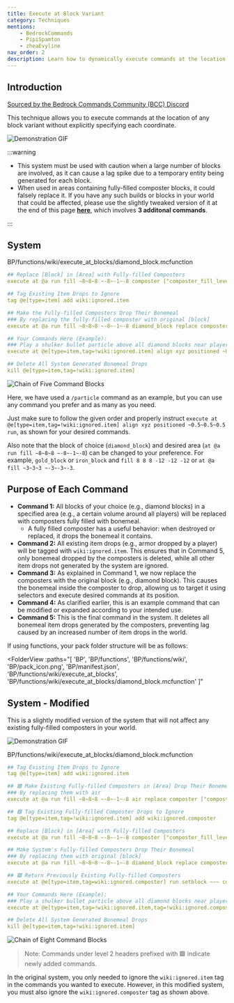 ```yaml
---
title: Execute at Block Variant
category: Techniques
mentions:
    - BedrockCommands
    - PipiSpamton
    - zheaEvyline
nav_order: 2
description: Learn how to dynamically execute commands at the location of any block variant.
---
```


## Introduction

[Sourced by the Bedrock Commands Community (BCC) Discord](https://bedrockcommands.org/)

This technique allows you to execute commands at the location of any block variant without explicitly specifying each coordinate.

![Demonstration GIF](/assets/images/commands/execute-at-block/demo_1.gif)

:::warning

- This system must be used with caution when a large number of blocks are involved, as it can cause a lag spike due to a temporary entity being generated for each block.
- When used in areas containing fully-filled composter blocks, it could falsely replace it. If you have any such builds or blocks in your world that could be affected, please use the slightly tweaked version of it at the end of this page **[here](/commands/execute-at-block#system-modified)**, which involves **3 additonal commands**.

:::

## System

<CodeHeader>BP/functions/wiki/execute_at_blocks/diamond_block.mcfunction</CodeHeader>

```yaml
## Replace [Block] in [Area] with Fully-filled Composters
execute at @a run fill ~8~8~8 ~-8~-1~-8 composter ["composter_fill_level"=8] replace diamond_block

## Tag Existing Item Drops to Ignore
tag @e[type=item] add wiki:ignored.item

## Make the Fully-filled Composters Drop Their Bonemeal
### By replacing the fully-filled composter with original [block]
execute at @a run fill ~8~8~8 ~-8~-1~-8 diamond_block replace composter ["composter_fill_level"=8]

## Your Commands Here (Example):
### Play a shulker bullet particle above all diamond blocks near players
execute at @e[type=item,tag=!wiki:ignored.item] align xyz positioned ~0.5~0.5~0.5 run particle minecraft:shulker_bullet ~~1~

## Delete All System Generated Bonemeal Drops
kill @e[type=item,tag=!wiki:ignored.item]
```

![Chain of Five Command Blocks](/assets/images/commands/command-block-chain/5.png)

Here, we have used a `/particle` command as an example, but you can use any command you prefer and as many as you need.

Just make sure to follow the given order and properly instruct `execute at @e[type=item,tag=!wiki:ignored.item] align xyz positioned ~0.5~0.5~0.5 run`, as shown for your desired commands.

Also note that the block of choice (`diamond_block`) and desired area (`at @a run fill ~8~8~8 ~-8~-1~-8`) can be changed to your preference. For example, `gold_block` or `iron_block` and `fill 8 8 8 -12 -12 -12` or `at @a fill ~3~3~3 ~-3~-3~-3`.

## Purpose of Each Command

- **Command 1:** All blocks of your choice (e.g., diamond blocks) in a specified area (e.g., a certain volume around all players) will be replaced with composters fully filled with bonemeal.
  - A fully filled composter has a useful behavior: when destroyed or replaced, it drops the bonemeal it contains.
- **Command 2:** All existing item drops (e.g., armor dropped by a player) will be tagged with `wiki:ignored.item`. This ensures that in Command 5, only bonemeal dropped by the composters is deleted, while all other item drops not generated by the system are ignored.
- **Command 3:** As explained in Command 1, we now replace the composters with the original block (e.g., diamond block). This causes the bonemeal inside the composter to drop, allowing us to target it using selectors and execute desired commands at its position.
- **Command 4:** As clarified earlier, this is an example command that can be modified or expanded according to your intended use.
- **Command 5:** This is the final command in the system. It deletes all bonemeal item drops generated by the composters, preventing lag caused by an increased number of item drops in the world.

If using functions, your pack folder structure will be as follows:

<FolderView
	:paths="[
    'BP',
    'BP/functions',
    'BP/functions/wiki',
    'BP/pack_icon.png',
    'BP/manifest.json',
    'BP/functions/wiki/execute_at_blocks',
    'BP/functions/wiki/execute_at_blocks/diamond_block.mcfunction'
]"
></FolderView>

## System - Modified

This is a slightly modified version of the system that will not affect any existing fully-filled composters in your world.

![Demonstration GIF](/assets/images/commands/execute-at-block/demo_2.gif)

<CodeHeader>BP/functions/wiki/execute_at_blocks/diamond_block.mcfunction</CodeHeader>

```yaml 
## Tag Existing Item Drops to Ignore
tag @e[type=item] add wiki:ignored.item

## 🟩 Make Existing Fully-filled Composters in [Area] Drop Their Bonemeal
### By replacing them with air
execute at @a run fill ~8~8~8 ~-8~-1~-8 air replace composter ["composter_fill_level"=8]

## 🟩 Tag Existing Fully-filled Composter Drops to Ignore
tag @e[type=item,tag=!wiki:ignored.item] add wiki:ignored.composter

## Replace [Block] in [Area] with Fully-filled Composters
execute at @a run fill ~8~8~8 ~-8~-1~-8 composter ["composter_fill_level"=8] replace diamond_block

## Make System's Fully-filled Composters Drop Their Bonemeal
### By replacing them with original [block]
execute at @a run fill ~8~8~8 ~-8~-1~-8 diamond_block replace composter ["composter_fill_level"=8]

## 🟩 Return Previously Existing Fully-filled Composters
execute at @e[type=item,tag=wiki:ignored.composter] run setblock ~~~ composter ["composter_fill_level"=8]

## Your Commands Here (Example):
### Play a shulker bullet particle above all diamond blocks near players
execute at @e[type=item,tag=!wiki:ignored.item,tag=!wiki:ignored.composter] align xyz positioned ~0.5~0.5~0.5 run particle minecraft:shulker_bullet ~~1~

## Delete All System Generated Bonemeal Drops
kill @e[type=item,tag=!wiki:ignored.item]
```

![Chain of Eight Command Blocks](/assets/images/commands/command-block-chain/8.png)

> Note: Commands under level 2 headers prefixed with 🟩 indicate newly added commands.

In the original system, you only needed to ignore the `wiki:ignored.item` tag in the commands you wanted to execute. However, in this modified system, you must also ignore the `wiki:ignored.composter` tag as shown above.